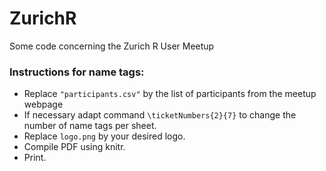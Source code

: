 # ZurichR
Some code concerning the Zurich R User Meetup

### Instructions for name tags:

- Replace `"participants.csv"` by the list of participants from the meetup webpage
- If necessary adapt command `\ticketNumbers{2}{7}` to change the number of name tags per sheet.
- Replace `logo.png` by your desired logo.
- Compile PDF using knitr.
- Print.